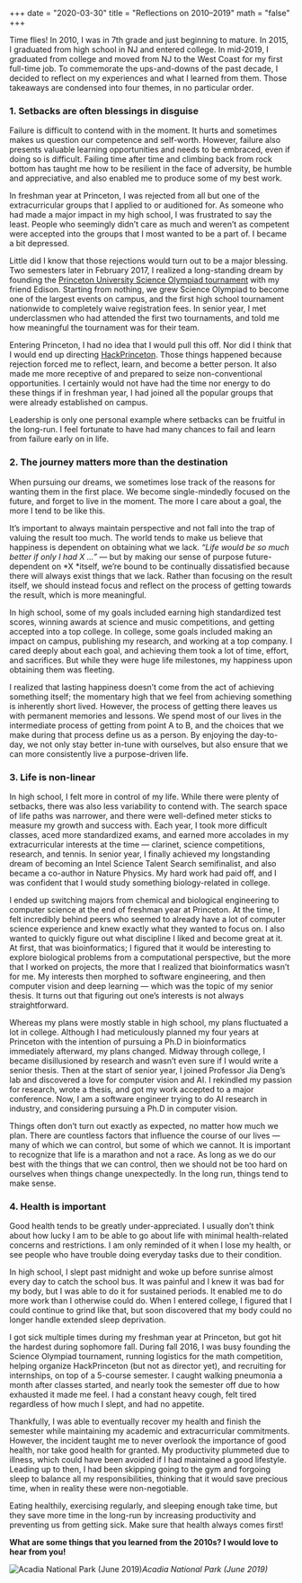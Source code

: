 +++
date = "2020-03-30"
title = "Reflections on 2010–2019"
math = "false"
+++

Time flies! In 2010, I was in 7th grade and just beginning to mature. In 2015, I graduated from high school in NJ and entered college. In mid-2019, I graduated from college and moved from NJ to the West Coast for my first full-time job. To commemorate the ups-and-downs of the past decade, I decided to reflect on my experiences and what I learned from them. Those takeaways are condensed into four themes, in no particular order.

### 1. Setbacks are often blessings in disguise

Failure is difficult to contend with in the moment. It hurts and sometimes makes us question our competence and self-worth. However, failure also presents valuable learning opportunities and needs to be embraced, even if doing so is difficult. Failing time after time and climbing back from rock bottom has taught me how to be resilient in the face of adversity, be humble and appreciative, and also enabled me to produce some of my best work.

In freshman year at Princeton, I was rejected from all but one of the extracurricular groups that I applied to or auditioned for. As someone who had made a major impact in my high school, I was frustrated to say the least. People who seemingly didn’t care as much and weren’t as competent were accepted into the groups that I most wanted to be a part of. I became a bit depressed.

Little did I know that those rejections would turn out to be a major blessing. Two semesters later in February 2017, I realized a long-standing dream by founding the [Princeton University Science Olympiad tournament](https://medium.com/@davidfan/the-story-of-princeton-university-science-olympiad-280559068166) with my friend Edison. Starting from nothing, we grew Science Olympiad to become one of the largest events on campus, and the first high school tournament nationwide to completely waive registration fees. In senior year, I met underclassmen who had attended the first two tournaments, and told me how meaningful the tournament was for their team.

Entering Princeton, I had no idea that I would pull this off. Nor did I think that I would end up directing [HackPrinceton](http://hackprinceton.com). Those things happened because rejection forced me to reflect, learn, and become a better person. It also made me more receptive of and prepared to seize non-conventional opportunities. I certainly would not have had the time nor energy to do these things if in freshman year, I had joined all the popular groups that were already established on campus.

Leadership is only one personal example where setbacks can be fruitful in the long-run. I feel fortunate to have had many chances to fail and learn from failure early on in life.

### 2. The journey matters more than the destination

When pursuing our dreams, we sometimes lose track of the reasons for wanting them in the first place. We become single-mindedly focused on the future, and forget to live in the moment. The more I care about a goal, the more I tend to be like this.

It’s important to always maintain perspective and not fall into the trap of valuing the result too much. The world tends to make us believe that happiness is dependent on obtaining what we lack. *“Life would be so much better if only I had X ...”* — but by making our sense of purpose future-dependent on *X *itself, we’re bound to be continually dissatisfied because there will always exist things that we lack. Rather than focusing on the result itself, we should instead focus and reflect on the process of getting towards the result, which is more meaningful.

In high school, some of my goals included earning high standardized test scores, winning awards at science and music competitions, and getting accepted into a top college. In college, some goals included making an impact on campus, publishing my research, and working at a top company. I cared deeply about each goal, and achieving them took a lot of time, effort, and sacrifices. But while they were huge life milestones, my happiness upon obtaining them was fleeting.

I realized that lasting happiness doesn’t come from the act of achieving something itself; the momentary high that we feel from achieving something is inherently short lived. However, the process of getting there leaves us with permanent memories and lessons. We spend most of our lives in the intermediate process of getting from point A to B, and the choices that we make during that process define us as a person. By enjoying the day-to-day, we not only stay better in-tune with ourselves, but also ensure that we can more consistently live a purpose-driven life.

### 3. Life is non-linear

In high school, I felt more in control of my life. While there were plenty of setbacks, there was also less variability to contend with. The search space of life paths was narrower, and there were well-defined meter sticks to measure my growth and success with. Each year, I took more difficult classes, aced more standardized exams, and earned more accolades in my extracurricular interests at the time — clarinet, science competitions, research, and tennis. In senior year, I finally achieved my longstanding dream of becoming an Intel Science Talent Search semifinalist, and also became a co-author in Nature Physics. My hard work had paid off, and I was confident that I would study something biology-related in college.

I ended up switching majors from chemical and biological engineering to computer science at the end of freshman year at Princeton. At the time, I felt incredibly behind peers who seemed to already have a lot of computer science experience and knew exactly what they wanted to focus on. I also wanted to quickly figure out what discipline I liked and become great at it. At first, that was bioinformatics; I figured that it would be interesting to explore biological problems from a computational perspective, but the more that I worked on projects, the more that I realized that bioinformatics wasn’t for me. My interests then morphed to software engineering, and then computer vision and deep learning — which was the topic of my senior thesis. It turns out that figuring out one’s interests is not always straightforward.

Whereas my plans were mostly stable in high school, my plans fluctuated a lot in college. Although I had meticulously planned my four years at Princeton with the intention of pursuing a Ph.D in bioinformatics immediately afterward, my plans changed. Midway through college, I became disillusioned by research and wasn’t even sure if I would write a senior thesis. Then at the start of senior year, I joined Professor Jia Deng’s lab and discovered a love for computer vision and AI. I rekindled my passion for research, wrote a thesis, and got my work accepted to a major conference. Now, I am a software engineer trying to do AI research in industry, and considering pursuing a Ph.D in computer vision.

Things often don’t turn out exactly as expected, no matter how much we plan. There are countless factors that influence the course of our lives — many of which we can control, but some of which we cannot. It is important to recognize that life is a marathon and not a race. As long as we do our best with the things that we can control, then we should not be too hard on ourselves when things change unexpectedly. In the long run, things tend to make sense.

### 4. Health is important

Good health tends to be greatly under-appreciated. I usually don’t think about how lucky I am to be able to go about life with minimal health-related concerns and restrictions. I am only reminded of it when I lose my health, or see people who have trouble doing everyday tasks due to their condition.

In high school, I slept past midnight and woke up before sunrise almost every day to catch the school bus. It was painful and I knew it was bad for my body, but I was able to do it for sustained periods. It enabled me to do more work than I otherwise could do. When I entered college, I figured that I could continue to grind like that, but soon discovered that my body could no longer handle extended sleep deprivation.

I got sick multiple times during my freshman year at Princeton, but got hit the hardest during sophomore fall. During fall 2016, I was busy founding the Science Olympiad tournament, running logistics for the math competition, helping organize HackPrinceton (but not as director yet), and recruiting for internships, on top of a 5-course semester. I caught walking pneumonia a month after classes started, and nearly took the semester off due to how exhausted it made me feel. I had a constant heavy cough, felt tired regardless of how much I slept, and had no appetite.

Thankfully, I was able to eventually recover my health and finish the semester while maintaining my academic and extracurricular commitments. However, the incident taught me to never overlook the importance of good health, nor take good health for granted. My productivity plummeted due to illness, which could have been avoided if I had maintained a good lifestyle. Leading up to then, I had been skipping going to the gym and forgoing sleep to balance all my responsibilities, thinking that it would save precious time, when in reality these were non-negotiable.

Eating healthily, exercising regularly, and sleeping enough take time, but they save more time in the long-run by increasing productivity and preventing us from getting sick. Make sure that health always comes first!

**What are some things that you learned from the 2010s? I would love to hear from you!**

![Acadia National Park (June 2019)](https://cdn-images-1.medium.com/max/8064/1*huLvn4ZU9AeC2os56S-MZg.jpeg)*Acadia National Park (June 2019)*